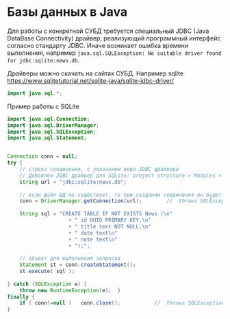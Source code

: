 # Базы данных в Java

Для работы с конкретной СУБД требуется специальный JDBC (Java DataBase Connectivity) драйвер, реализующий программный интерфейс согласно стандарту JDBC.
Иначе возникает ошибка времени выполнения, например `java.sql.SQLException: No suitable driver found for jdbc:sqlite:news.db`.

Драйверы можно скачать на сайтах СУБД. Например sqlite https://www.sqlitetutorial.net/sqlite-java/sqlite-jdbc-driver/

```java
import java.sql.*;
```

Пример работы с SQLite
```java
import java.sql.Connection;
import java.sql.DriverManager;
import java.sql.SQLException;
import java.sql.Statement;


Connection conn = null;
try {
    // строка соединения, с указанием вида JDBC драйвера
    // Добавлен JDBC драйвер для SQLite: project structure > Modules > search jdbc sqlite > select xerial/sqlite-jdbc
    String url = "jdbc:sqlite:news.db";
    
    // если файл БД не существует, то при создании соединения он будет создан
    conn = DriverManager.getConnection(url);        //  throws SQLException
        
    String sql = "CREATE TABLE IF NOT EXISTS News (\n"
                    + "	id UUID PRIMARY KEY,\n"
                    + "	title text NOT NULL,\n"
                    + "	date text\n"
                    + "	note text\n"
                    + ");";
    
    // объект для выполнения запросов
    Statement st = conn.createStatement();
    st.execute( sql );
    
} catch (SQLException e) {
    throw new RuntimeException(e);  }
finally {
    if ( conn!=null )   conn.close();           //  throws SQLException
}
```